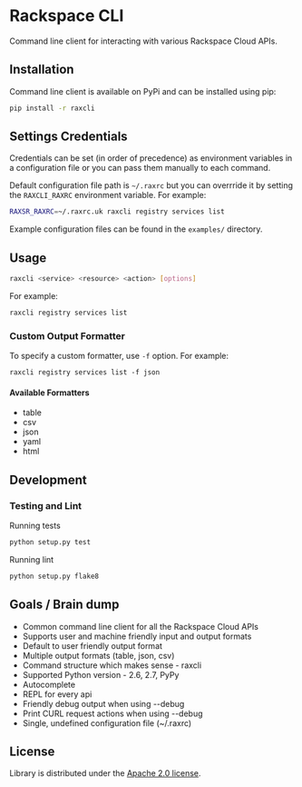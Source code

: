 # Rackspace CLI

Command line client for interacting with various Rackspace Cloud APIs.

## Installation

Command line client is available on PyPi and can be installed using pip:

```bash
pip install -r raxcli
```

## Settings Credentials

Credentials can be set (in order of precedence) as environment variables in a
configuration file or you can pass them manually to each command.

Default configuration file path is `~/.raxrc` but you can overrride it by
setting the `RAXCLI_RAXRC` environment variable. For example:

```bash
RAXSR_RAXRC=~/.raxrc.uk raxcli registry services list
```

Example configuration files can be found in the `examples/` directory.

## Usage

```bash
raxcli <service> <resource> <action> [options]
```

For example:

```bash
raxcli registry services list
```

### Custom Output Formatter

To specify a custom formatter, use `-f` option. For example:

`raxcli registry services list -f json`

#### Available Formatters

* table
* csv
* json
* yaml
* html

## Development

### Testing and Lint

Running tests

```bash
python setup.py test
```

Running lint

```bash
python setup.py flake8
```

## Goals / Brain dump

* Common command line client for all the Rackspace Cloud APIs
* Supports user and machine friendly input and output formats
* Default to user friendly output format
* Multiple output formats (table, json, csv)
* Command structure which makes sense - raxcli <service> <resource> <action>
* Supported Python version - 2.6, 2.7, PyPy
* Autocomplete
* REPL for every api
* Friendly debug output when using --debug
* Print CURL request actions when using --debug
* Single, undefined configuration file (~/.raxrc)

## License

Library is distributed under the [Apache 2.0 license](http://www.apache.org/licenses/LICENSE-2.0.html).
